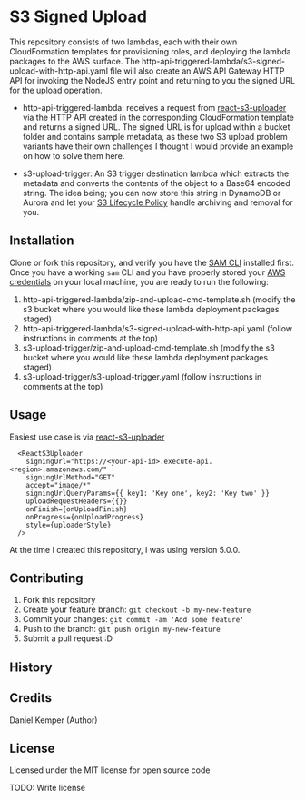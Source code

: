 # S3 Signed Upload

This repository consists of two lambdas, each with their own CloudFormation templates for provisioning roles, and deploying the lambda packages to the AWS surface. The http-api-triggered-lambda/s3-signed-upload-with-http-api.yaml file will also create an AWS API Gateway HTTP API for invoking the NodeJS entry point and returning to you the signed URL for the upload operation.

* http-api-triggered-lambda: receives a request from [react-s3-uploader](https://github.com/odysseyscience/react-s3-uploader) via the HTTP API created in the corresponding CloudFormation template and returns a signed URL. The signed URL is for upload within a bucket folder and contains sample metadata, as these two S3 upload problem variants have their own challenges I thought I would provide an example on how to solve them here.

* s3-upload-trigger: An S3 trigger destination lambda which extracts the metadata and converts the contents of the object to a Base64 encoded string. The idea being; you can now store this string in DynamoDB or Aurora and let your [S3 Lifecycle Policy](https://docs.aws.amazon.com/AmazonS3/latest/userguide/lifecycle-transition-general-considerations.html) handle archiving and removal for you.  

## Installation

Clone or fork this repository, and verify you have the [SAM CLI](https://docs.aws.amazon.com/serverless-application-model/latest/developerguide/serverless-sam-cli-install.html) installed first. Once you have a working `sam` CLI and you have properly stored your [AWS credentials](https://docs.aws.amazon.com/serverless-application-model/latest/developerguide/serverless-getting-started-set-up-credentials.html) on your local machine, you are ready to run the following:

1. http-api-triggered-lambda/zip-and-upload-cmd-template.sh (modify the s3 bucket where you would like these lambda deployment packages staged)
2. http-api-triggered-lambda/s3-signed-upload-with-http-api.yaml (follow instructions in comments at the top)
3. s3-upload-trigger/zip-and-upload-cmd-template.sh (modify the s3 bucket where you would like these lambda deployment packages staged)
4. s3-upload-trigger/s3-upload-trigger.yaml (follow instructions in comments at the top)

## Usage

Easiest use case is via [react-s3-uploader](https://github.com/odysseyscience/react-s3-uploader)
```
  <ReactS3Uploader
    signingUrl="https://<your-api-id>.execute-api.<region>.amazonaws.com/"
    signingUrlMethod="GET"
    accept="image/*"
    signingUrlQueryParams={{ key1: 'Key one', key2: 'Key two' }}
    uploadRequestHeaders={{}}
    onFinish={onUploadFinish}
    onProgress={onUploadProgress}
    style={uploaderStyle}
  />
```
At the time I created this repository, I was using version 5.0.0.

## Contributing

1. Fork this repository
2. Create your feature branch: `git checkout -b my-new-feature`
3. Commit your changes: `git commit -am 'Add some feature'`
4. Push to the branch: `git push origin my-new-feature`
5. Submit a pull request :D

## History


## Credits
Daniel Kemper (Author)

## License

Licensed under the MIT license for open source code

TODO: Write license